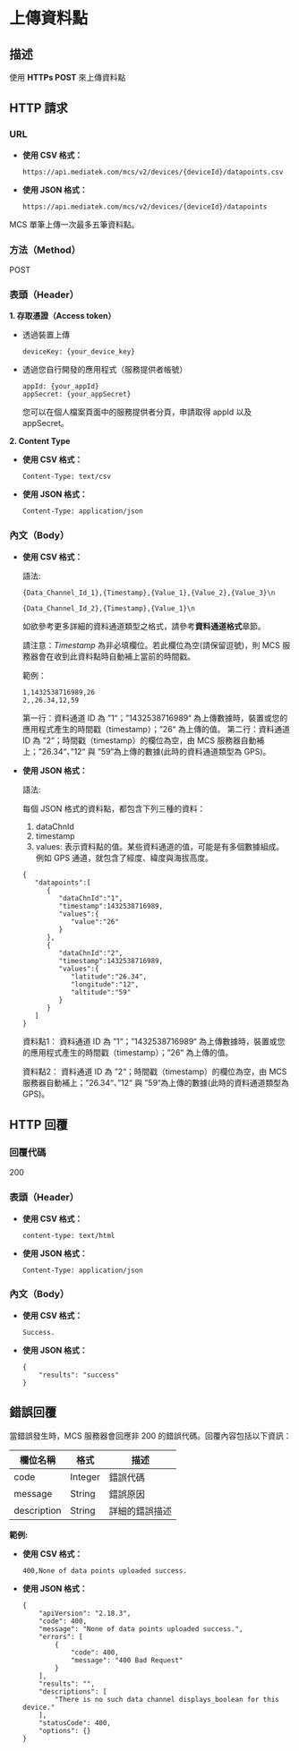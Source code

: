# 上傳資料點

## 描述

使用 **HTTPs POST** 來上傳資料點

## HTTP 請求
### URL


* **使用 CSV 格式：**

	```
	https://api.mediatek.com/mcs/v2/devices/{deviceId}/datapoints.csv
	```

* **使用 JSON 格式：**

	```
	https://api.mediatek.com/mcs/v2/devices/{deviceId}/datapoints
	```

MCS 單筆上傳一次最多五筆資料點。

### 方法（Method）
POST


### 表頭（Header）

**1. 存取憑證（Access token）**

* 透過裝置上傳
	
	```
	deviceKey: {your_device_key}
	```

* 透過您自行開發的應用程式（服務提供者帳號）
	
	```
	appId: {your_appId}
	appSecret: {your_appSecret}
	```

	您可以在個人檔案頁面中的服務提供者分頁，申請取得 appId 以及 appSecret。


**2. Content Type**


* **使用 CSV 格式：**
	
	```
	Content-Type: text/csv
	```

* **使用 JSON 格式：**
	
	```
	Content-Type: application/json
	```


### 內文（Body）

* **使用 CSV 格式：**

	語法:
	
	```
	{Data_Channel_Id_1},{Timestamp},{Value_1},{Value_2},{Value_3}\n
	
	{Data_Channel_Id_2},{Timestamp},{Value_1}\n
	```

	如欲參考更多詳細的資料通道類型之格式，請參考**資料通道格式**章節。

	請注意：*Timestamp* 為非必填欄位。若此欄位為空(請保留逗號)，則 MCS 服務器會在收到此資料點時自動補上當前的時間戳。

	範例：
	
	```
	1,1432538716989,26
	2,,26.34,12,59
	```
	第一行：資料通道 ID 為 ”1“；”1432538716989“ 為上傳數據時，裝置或您的應用程式產生的時間戳（timestamp）；”26“ 為上傳的值。	
	第二行：資料通道 ID 為 ”2“；時間戳（timestamp）的欄位為空，由 MCS 服務器自動補上；”26.34“、”12“ 與 ”59“為上傳的數據(此時的資料通道類型為 GPS)。


* **使用 JSON 格式：**

	語法:
	
	每個 JSON 格式的資料點，都包含下列三種的資料：
	
	1. dataChnId
	2. timestamp
	3. values: 表示資料點的值。某些資料通道的值，可能是有多個數據組成。例如 GPS 通道，就包含了經度、緯度與海拔高度。
	
	```
	{
	   "datapoints":[
	      {
	         "dataChnId":"1",
	         "timestamp":1432538716989,
	         "values":{
	            "value":"26"
	         }
	      },
	      {
	         "dataChnId":"2",
	         "timestamp":1432538716989,
	         "values":{
	            "latitude":"26.34",
	            "longitude":"12",
	            "altitude":"59"
	         }
	      }
	   ]
	}	
	```
	
	資料點1： 資料通道 ID 為 ”1“；”1432538716989“ 為上傳數據時，裝置或您的應用程式產生的時間戳（timestamp）；”26“ 為上傳的值。
	
	資料點2： 資料通道 ID 為 ”2“；時間戳（timestamp）的欄位為空，由 MCS 服務器自動補上；”26.34“、”12“ 與 ”59“為上傳的數據(此時的資料通道類型為 GPS)。	

## HTTP 回覆

### 回覆代碼
200

### 表頭（Header）

* **使用 CSV 格式：**
	
	```
	content-type: text/html
	```

* **使用 JSON 格式：**
	
	```
	Content-Type: application/json
	```

### 內文（Body）

* **使用 CSV 格式：**
	
	```
	Success.
	```
	
* **使用 JSON 格式：**
	
	```
	{
	    "results": "success"
	}
	```

## 錯誤回覆

當錯誤發生時，MCS 服務器會回應非 200 的錯誤代碼。回覆內容包括以下資訊：

| 欄位名稱 | 格式 |描述|
| --- | --- | --- |
| code | Integer | 錯誤代碼 |
| message | String | 錯誤原因|
| description | String | 詳細的錯誤描述 |

**範例:**

* **使用 CSV 格式：**
	
	```
	400,None of data points uploaded success.
	```
	
	
* **使用 JSON 格式：**
	
	```
	{
	    "apiVersion": "2.18.3",
	    "code": 400,
	    "message": "None of data points uploaded success.",
	    "errors": [
	        {
	            "code": 400,
	            "message": "400 Bad Request"
	        }
	    ],
	    "results": "",
	    "descriptions": [
	        "There is no such data channel displays_boolean for this device."
	    ],
	    "statusCode": 400,
	    "options": {}
	}
	```

